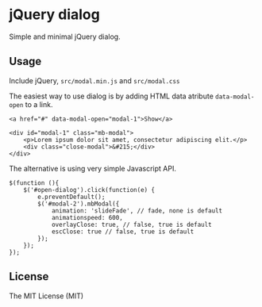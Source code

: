 # jQuery dialog #
Simple and minimal jQuery dialog.

## Usage ##
Include jQuery, `src/modal.min.js` and `src/modal.css`

The easiest way to use dialog is by adding HTML data atribute `data-modal-open` to a link.

	<a href="#" data-modal-open="modal-1">Show</a>

	<div id="modal-1" class="mb-modal">
		<p>Lorem ipsum dolor sit amet, consectetur adipiscing elit.</p>
		<div class="close-modal">&#215;</div>
	</div>

The alternative is using very simple Javascript API.

	$(function (){
		$('#open-dialog').click(function(e) {
		    e.preventDefault();
		    $('#modal-2').mbModal({
		        animation: 'slideFade', // fade, none is default
        		animationspeed: 600,
        		overlayClose: true, // false, true is default
        		escClose: true // false, true is default 
		    });
		});
	});

## License ##
The MIT License (MIT)


